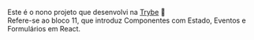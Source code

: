 Este é o nono projeto que desenvolvi na [Trybe](https://www.betrybe.com/) :rocket: <br>
Refere-se ao bloco 11, que introduz Componentes com Estado, Eventos e Formulários em React.
